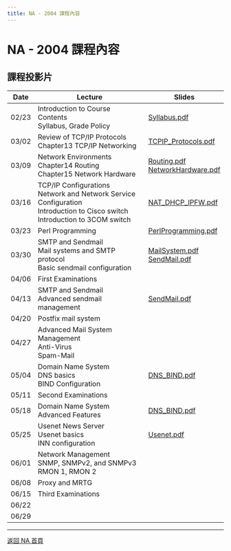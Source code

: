 ```yaml
---
title: NA - 2004 課程內容
---
```


# NA - 2004 課程內容

## 課程投影片

| Date  | Lecture | Slides |
| ----- | ------- | ------ |
| 02/23 | Introduction to Course Contents<br>Syllabus, Grade Policy | [Syllabus.pdf](/assets/na/2004/Syllabus.pdf) |
| 03/02 | Review of TCP/IP Protocols<br>Chapter13 TCP/IP Networking | [TCPIP_Protocols.pdf](/assets/na/2004/TCPIP_Protocols.pdf) |
| 03/09 | Network Environments<br>Chapter14 Routing<br>Chapter15 Network Hardware | [Routing.pdf](/assets/na/2004/Routing.pdf)<br>[NetworkHardware.pdf](/assets/na/2004/NetworkHardware.pdf) |
| 03/16 | TCP/IP Configurations<br>Network and Network Service Configuration<br>Introduction to Cisco switch<br>Introduction to 3COM switch | [NAT_DHCP_IPFW.pdf](/assets/na/2004/NAT_DHCP_IPFW.pdf) |
| 03/23 | Perl Programming | [PerlProgramming.pdf](/assets/na/2004/PerlProgramming.pdf) |
| 03/30 | SMTP and Sendmail<br>Mail systems and SMTP protocol<br>Basic sendmail configuration | [MailSystem.pdf](/assets/na/2004/MailSystem.pdf)<br>[SendMail.pdf](/assets/na/2004/SendMail.pdf) |
| 04/06 | First Examinations |  |
| 04/13 | SMTP and Sendmail<br>Advanced sendmail management | [SendMail.pdf](/assets/na/2004/SendMail.pdf) |
| 04/20 | Postfix mail system |  |
| 04/27 | Advanced Mail System Management<br>Anti-Virus<br>Spam-Mail |  |
| 05/04 | Domain Name System<br>DNS basics<br>BIND Configuration | [DNS_BIND.pdf](/assets/na/2004/DNS_BIND.pdf) |
| 05/11 | Second Examinations |  |
| 05/18 | Domain Name System<br>Advanced Features | [DNS_BIND.pdf](/assets/na/2004/DNS_BIND.pdf) |
| 05/25 | Usenet News Server<br>Usenet basics<br>INN configuration | [Usenet.pdf](/assets/na/2004/Usenet.pdf) |
| 06/01 | Network Management<br>SNMP, SNMPv2, and SNMPv3<br>RMON 1, RMON 2 |  |
| 06/08 | Proxy and MRTG |  |
| 06/15 | Third Examinations |  |
| 06/22 |  |  |
| 06/29 |  |  |

---

[返回 NA 首頁](/na/)